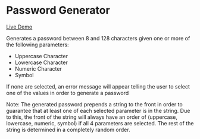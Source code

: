 # Password Generator

[Live Demo](https://jacksonnorris.github.io/bc-password-generator/)

Generates a password between 8 and 128 characters given one or more of the following parameters:

- Uppercase Character
- Lowercase Character
- Numeric Character
- Symbol

If none are selected, an error message will appear telling the user to select one of the values in order to generate a password

Note: The generated password prepends a string to the front in order to guarantee that at least one of each selected parameter is in the string. Due to this, the front of the string will always have an order of (uppercase, lowercase, numeric, symbol) if all 4 parameters are selected. The rest of the string is determined in a completely random order.

